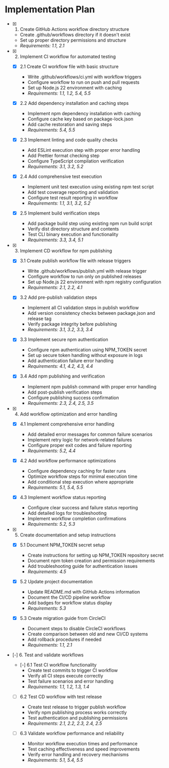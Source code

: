 # Implementation Plan

- [x] 1. Create GitHub Actions workflow directory structure
  - Create .github/workflows directory if it doesn't exist
  - Set up proper directory permissions and structure
  - _Requirements: 1.1, 2.1_

- [x] 2. Implement CI workflow for automated testing
  - [x] 2.1 Create CI workflow file with basic structure
    - Write .github/workflows/ci.yml with workflow triggers
    - Configure workflow to run on push and pull requests
    - Set up Node.js 22 environment with caching
    - _Requirements: 1.1, 1.2, 5.4, 5.5_

  - [x] 2.2 Add dependency installation and caching steps
    - Implement npm dependency installation with caching
    - Configure cache key based on package-lock.json
    - Add cache restoration and saving steps
    - _Requirements: 5.4, 5.5_

  - [x] 2.3 Implement linting and code quality checks
    - Add ESLint execution step with proper error handling
    - Add Prettier format checking step
    - Configure TypeScript compilation verification
    - _Requirements: 3.1, 3.2, 5.2_

  - [x] 2.4 Add comprehensive test execution
    - Implement unit test execution using existing npm test script
    - Add test coverage reporting and validation
    - Configure test result reporting in workflow
    - _Requirements: 1.1, 3.1, 3.2, 5.2_

  - [x] 2.5 Implement build verification steps
    - Add package build step using existing npm run build script
    - Verify dist directory structure and contents
    - Test CLI binary execution and functionality
    - _Requirements: 3.3, 3.4, 5.1_

- [x] 3. Implement CD workflow for npm publishing
  - [x] 3.1 Create publish workflow file with release triggers
    - Write .github/workflows/publish.yml with release trigger
    - Configure workflow to run only on published releases
    - Set up Node.js 22 environment with npm registry configuration
    - _Requirements: 2.1, 2.2, 4.1_

  - [x] 3.2 Add pre-publish validation steps
    - Implement all CI validation steps in publish workflow
    - Add version consistency checks between package.json and release tag
    - Verify package integrity before publishing
    - _Requirements: 3.1, 3.2, 3.3, 3.4_

  - [x] 3.3 Implement secure npm authentication
    - Configure npm authentication using NPM_TOKEN secret
    - Set up secure token handling without exposure in logs
    - Add authentication failure error handling
    - _Requirements: 4.1, 4.2, 4.3, 4.4_

  - [x] 3.4 Add npm publishing and verification
    - Implement npm publish command with proper error handling
    - Add post-publish verification steps
    - Configure publishing success confirmation
    - _Requirements: 2.3, 2.4, 2.5, 3.5_

- [x] 4. Add workflow optimization and error handling
  - [x] 4.1 Implement comprehensive error handling
    - Add detailed error messages for common failure scenarios
    - Implement retry logic for network-related failures
    - Configure proper exit codes and failure reporting
    - _Requirements: 5.2, 4.4_

  - [x] 4.2 Add workflow performance optimizations
    - Configure dependency caching for faster runs
    - Optimize workflow steps for minimal execution time
    - Add conditional step execution where appropriate
    - _Requirements: 5.1, 5.4, 5.5_

  - [x] 4.3 Implement workflow status reporting
    - Configure clear success and failure status reporting
    - Add detailed logs for troubleshooting
    - Implement workflow completion confirmations
    - _Requirements: 5.2, 5.3_

- [x] 5. Create documentation and setup instructions
  - [x] 5.1 Document NPM_TOKEN secret setup
    - Create instructions for setting up NPM_TOKEN repository secret
    - Document npm token creation and permission requirements
    - Add troubleshooting guide for authentication issues
    - _Requirements: 4.5_

  - [x] 5.2 Update project documentation
    - Update README.md with GitHub Actions information
    - Document the CI/CD pipeline workflow
    - Add badges for workflow status display
    - _Requirements: 5.3_

  - [x] 5.3 Create migration guide from CircleCI
    - Document steps to disable CircleCI workflows
    - Create comparison between old and new CI/CD systems
    - Add rollback procedures if needed
    - _Requirements: 1.1, 2.1_

- [-] 6. Test and validate workflows
  - [-] 6.1 Test CI workflow functionality
    - Create test commits to trigger CI workflow
    - Verify all CI steps execute correctly
    - Test failure scenarios and error handling
    - _Requirements: 1.1, 1.2, 1.3, 1.4_

  - [ ] 6.2 Test CD workflow with test release
    - Create test release to trigger publish workflow
    - Verify npm publishing process works correctly
    - Test authentication and publishing permissions
    - _Requirements: 2.1, 2.2, 2.3, 2.4, 2.5_

  - [ ] 6.3 Validate workflow performance and reliability
    - Monitor workflow execution times and performance
    - Test caching effectiveness and speed improvements
    - Verify error handling and recovery mechanisms
    - _Requirements: 5.1, 5.4, 5.5_